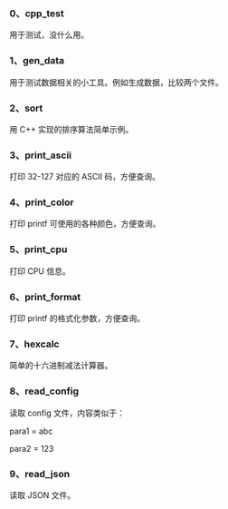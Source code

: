 ### 0、cpp_test

用于测试，没什么用。



### 1、gen_data

用于测试数据相关的小工具。例如生成数据，比较两个文件。



### 2、sort

用 C++ 实现的排序算法简单示例。



### 3、print_ascii

打印 32-127 对应的 ASCII 码，方便查询。



### 4、print_color

打印 printf 可使用的各种颜色，方便查询。



### 5、print_cpu

打印 CPU 信息。



### 6、print_format

打印 printf 的格式化参数，方便查询。



### 7、hexcalc

简单的十六进制减法计算器。



### 8、read_config

读取 config 文件，内容类似于：

para1 = abc

para2 = 123



### 9、read_json

读取 JSON 文件。
